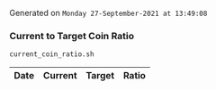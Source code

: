 Generated on `Monday 27-September-2021 at 13:49:08`

### Current to Target Coin Ratio
`current_coin_ratio.sh`

Date|Current|Target|Ratio
---|---|---|---
